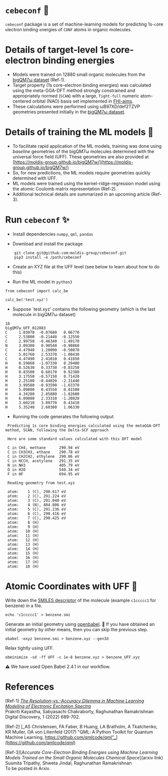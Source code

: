 # `cebeconf` :construction:

`cebeconf` package is a set of machine-learning models for predicting 1s-`c`ore `e`lectron `b`inding `e`nergies of `CONF` atoms in organic molecules. 

# Details of target-level 1s core-electron binding energies
- Models were trained on 12880 small organic molecules from the [bigQM7ω dataset](https://moldis-group.github.io/bigQM7w/) (Ref-1).
- Target property (1s core-electron binding energies) was calculated using the meta-GGA-DFT method strongly constrained and appropriately normed (`SCAN`) with a large, `Tight-full` numeric atom-centered orbital (NAO) basis set implemented in [FHI-aims](https://fhi-aims.org/).
- These calculations were performed using ωB97XD/def2TZVP geometries presented initially in the [bigQM7ω dataset](https://doi.org/10.1039/D1DD00031D).

 # Details of training the ML models 🤖
- To facilitate rapid application of the ML models, training was done using _baseline_ geometries of the bigQM7ω molecules determined with the universal force field (UFF). These geometries are also provided at [https://moldis-group.github.io/bigQM7w/](https://moldis-group.github.io/bigQM7w/)
- So, for new predictions, the ML models require geometries quickly determined with UFF.
- ML models were trained using the kernel-ridge-regression model using the atomic Coulomb matrix representation (Ref-2).
- Additional technical details are summarized in an upcoming article (Ref-3). 

# Run `cebeconf` ✨

 - Install dependencies `numpy`, `qml`, `pandas`

- Download and install the package
```
    git clone git@github.com:moldis-group/cebeconf.git
    pip3 install -e /path/cebeconf
```
 - Create an XYZ file at the UFF level (see below to learn about how to do this)

 - Run the ML model in `python3`

 ```
from cebeconf import calc_be
  
calc_be('test.xyz')
 ```

 - Suppose `test.xyz' contains the following geometry (which is the last molecule in bigQM7ω dataset)
```
18
bigQM7w_UFF_012883
C     1.03070  -0.07680   0.06770  
C     2.53800  -0.21440  -0.12550  
C     2.99750  -0.46340  -1.49170  
N     3.09380   0.90540  -0.90860  
C     4.47940   1.20090  -0.50870  
C     5.01760   2.53370  -1.00430  
C     4.47490   2.41010   0.41050  
H     0.59860  -1.07330   0.29480  
H     0.52630   0.33730  -0.83250  
H     0.83500   0.60170   0.92380  
H     3.17550  -0.57150   0.71420  
H     2.25180  -0.44020  -2.31440  
H     3.99580  -0.93590  -1.63370  
H     5.09800   0.43550   0.01500  
H     4.34280   2.85880  -1.82600  
H     6.09080   2.33310  -1.20820  
H     3.60210   3.09770   0.43410  
H     5.35240   2.60380   1.06330 
```

- Running the code generates the following output
```
 Predicting 1s core binding energies calculated using the metaGGA-DFT method, SCAN, following the Delta-SCF approach

 Here are some standard values calculated with this DFT model

 C in CH4, methane      290.94 eV
 C in CH3CH3, ethane    290.78 eV
 C in CH2CH2, ethylene  290.86 eV
 C in HCCH, acetylene   291.35 eV
 N in NH3               405.79 eV
 O in H2O               540.34 eV
 F in HF                694.95 eV

 Reading geometry from test.xyz

 atom:    1 (C), 290.617 eV
 atom:    2 (C), 291.224 eV
 atom:    3 (C), 291.040 eV
 atom:    4 (N), 404.806 eV
 atom:    5 (C), 291.236 eV
 atom:    6 (C), 290.416 eV
 atom:    7 (C), 290.425 eV
 atom:    8 (H)
 atom:    9 (H)
 atom:   10 (H)
 atom:   11 (H)
 atom:   12 (H)
 atom:   13 (H)
 atom:   14 (H)
 atom:   15 (H)
 atom:   16 (H)
 atom:   17 (H)
 atom:   18 (H)
```

# Atomic Coordinates with UFF 🤔

Write down the [SMILES descriptor](https://en.wikipedia.org/wiki/Simplified_molecular-input_line-entry_system) of the molecule (example `c1ccccc1` for benzene) in a file. 

    echo 'c1ccccc1' > benzene.smi

Generate an initial geometry using [openbabel](http://openbabel.org/wiki/Main_Page). :information_desk_person: If you have obtained an initial geometry by other means, then you can skip the previous step.

    obabel -oxyz benzene.smi > benzene.xyz --gen3d

Relax tightly using UFF.

    obminimize -sd -ff UFF -c 1e-8 benzene.xyz > benzene_UFF.xyz

:warning: We have used Open Babel 2.4.1 in our workflow.

# References
[Ref-1] [_The Resolution-vs.-Accuracy Dilemma in Machine Learning Modeling of Electronic Excitation Spectra_](https://doi.org/10.1039/D1DD00031D)                  
Prakriti Kayastha, Sabyasachi Chakraborty, Raghunathan Ramakrishnan    
Digital Discovery, 1 (2022) 689-702.    

[Ref-2] [_AS Christensen, FA Faber, B Huang, LA Bratholm, A Tkatchenko, KR Muller, OA von Lilienfeld (2017) "QML: A Python Toolkit for Quantum Machine Learning, https://github.com/qmlcode/qml"_](https://github.com/qmlcode/qml)  

[Ref-3][_Accurate Core-Electron Binding Energies using Machine Learning Models Trained on the Small Organic Molecules Chemical Space_](arxiv link)    
Susmita Tripathy, Shweta Jindal, Raghunathan Ramakrishnan      
To be posted in Arxiv. 
